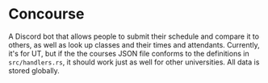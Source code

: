 # Concourse
A Discord bot that allows people to submit their schedule and compare it to others, as well as look up classes and their times and attendants. Currently, it's for UT, but if the the courses JSON file conforms to the definitions in `src/handlers.rs`, it should work just as well for other universities. All data is stored globally.
